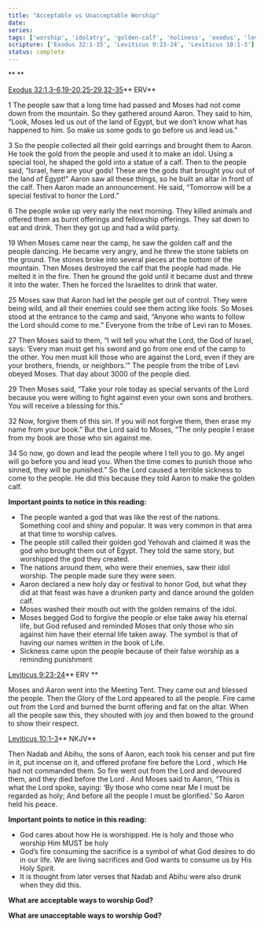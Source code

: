 ```yaml
---
title: "Acceptable vs Unacceptable Worship"
date: 
series: 
tags: ['worship', 'idolatry', 'golden-calf', 'holiness', 'exodus', 'leviticus']
scripture: ['Exodus 32:1-35', 'Leviticus 9:23-24', 'Leviticus 10:1-3']
status: complete
---
```


**
**

[Exodus 32:1,3-6,19-20,25-29,32-35](https://my.bible.com/bible/406/EXO.32.1,3-6,19-20,25-29,32-35)** ERV**

1 The people saw that a long time had passed and Moses had not come down from the mountain. So they gathered around Aaron. They said to him, “Look, Moses led us out of the land of Egypt, but we don’t know what has happened to him. So make us some gods to go before us and lead us.”

3 So the people collected all their gold earrings and brought them to Aaron. He took the gold from the people and used it to make an idol. Using a special tool, he shaped the gold into a statue of a calf. Then to the people said, “Israel, here are your gods! These are the gods that brought you out of the land of Egypt!” Aaron saw all these things, so he built an altar in front of the calf. Then Aaron made an announcement. He said, “Tomorrow will be a special festival to honor the Lord.”

6 The people woke up very early the next morning. They killed animals and offered them as burnt offerings and fellowship offerings. They sat down to eat and drink. Then they got up and had a wild party.

19 When Moses came near the camp, he saw the golden calf and the people dancing. He became very angry, and he threw the stone tablets on the ground. The stones broke into several pieces at the bottom of the mountain. Then Moses destroyed the calf that the people had made. He melted it in the fire. Then he ground the gold until it became dust and threw it into the water. Then he forced the Israelites to drink that water.

25 Moses saw that Aaron had let the people get out of control. They were being wild, and all their enemies could see them acting like fools. So Moses stood at the entrance to the camp and said, “Anyone who wants to follow the Lord should come to me.” Everyone from the tribe of Levi ran to Moses.

27 Then Moses said to them, “I will tell you what the Lord, the God of Israel, says: ‘Every man must get his sword and go from one end of the camp to the other. You men must kill those who are against the Lord, even if they are your brothers, friends, or neighbors.’” The people from the tribe of Levi obeyed Moses. That day about 3000 of the people died.

29 Then Moses said, “Take your role today as special servants of the Lord because you were willing to fight against even your own sons and brothers. You will receive a blessing for this.”

32 Now, forgive them of this sin. If you will not forgive them, then erase my name from your book.” But the Lord said to Moses, “The only people I erase from my book are those who sin against me.

34 So now, go down and lead the people where I tell you to go. My angel will go before you and lead you. When the time comes to punish those who sinned, they will be punished.” So the Lord caused a terrible sickness to come to the people. He did this because they told Aaron to make the golden calf.

**Important points to notice in this reading:**

- The people wanted a god that was like the rest of the nations. Something cool and shiny and popular. It was very common in that area at that time to worship calves.
- The people still called their golden god Yehovah and claimed it was the god who brought them out of Egypt. They told the same story, but worshipped the god they created.
- The nations around them, who were their enemies, saw their idol worship. The people made sure they were seen.
- Aaron declared a new holy day or festival to honor God, but what they did at that feast was have a drunken party and dance around the golden calf.
- Moses washed their mouth out with the golden remains of the idol.
- Moses begged God to forgive the people or else take away his eternal life, but God refused and reminded Moses that only those who sin against him have their eternal life taken away. The symbol is that of having our names written in the book of Life.
- Sickness came upon the people because of their false worship as a reminding punishment

[Leviticus 9:23-24](https://my.bible.com/bible/406/LEV.9.23-24)** ERV **

Moses and Aaron went into the Meeting Tent. They came out and blessed the people. Then the Glory of the Lord appeared to all the people. Fire came out from the Lord and burned the burnt offering and fat on the altar. When all the people saw this, they shouted with joy and then bowed to the ground to show their respect.

[Leviticus 10:1-3](https://my.bible.com/bible/114/LEV.10.1-3)** NKJV**

Then Nadab and Abihu, the sons of Aaron, each took his censer and put fire in it, put incense on it, and offered profane fire before the Lord , which He had not commanded them. So fire went out from the Lord and devoured them, and they died before the Lord . And Moses said to Aaron, “This is what the Lord spoke, saying: ‘By those who come near Me I must be regarded as holy; And before all the people I must be glorified.’ So Aaron held his peace.

**Important points to notice in this reading:**

- God cares about how He is worshipped. He is holy and those who worship Him MUST be holy
- God’s fire consuming the sacrifice is a symbol of what God desires to do in our life. We are living sacrifices and God wants to consume us by His Holy Spirit.
- It is thought from later verses that Nadab and Abihu were also drunk when they did this.

**What are acceptable ways to worship God?**

**What are unacceptable ways to worship God?**